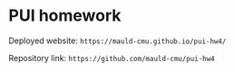 # PUI homework

Deployed website: `https://mauld-cmu.github.io/pui-hw4/`

Repository link: `https://github.com/mauld-cmu/pui-hw4`